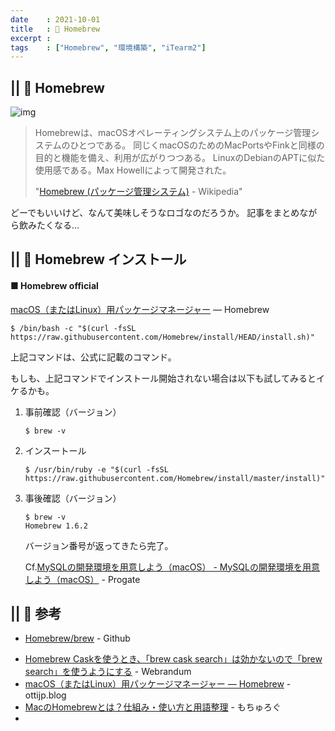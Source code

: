 ```yaml
---
date    : 2021-10-01
title   : 🍺 Homebrew
excerpt :
tags    : ["Homebrew", "環境構築", "iTearm2"]
---
```

## || 🍺 Homebrew
![img](https://brew.sh/assets/img/homebrew-social-card.png)
> Homebrewは、macOSオペレーティングシステム上のパッケージ管理システムのひとつである。
> 同じくmacOSのためのMacPortsやFinkと同様の目的と機能を備え、利用が広がりつつある。
> LinuxのDebianのAPTに似た使用感である。Max Howellによって開発された。
>
> "[Homebrew (パッケージ管理システム)](https://ja.wikipedia.org/wiki/Homebrew_(%E3%83%91%E3%83%83%E3%82%B1%E3%83%BC%E3%82%B8%E7%AE%A1%E7%90%86%E3%82%B7%E3%82%B9%E3%83%86%E3%83%A0)) - Wikipedia"

どーでもいいけど、なんて美味しそうなロゴなのだろうか。
記事をまとめながら飲みたくなる…

## || 🍺 Homebrew インストール

#### ■ Homebrew official
[macOS（またはLinux）用パッケージマネージャー](https://brew.sh/index_ja) — Homebrew
```SHELL
$ /bin/bash -c "$(curl -fsSL https://raw.githubusercontent.com/Homebrew/install/HEAD/install.sh)"
```
上記コマンドは、公式に記載のコマンド。

もしも、上記コマンドでインストール開始されない場合は以下も試してみるとイケるかも。

1. 事前確認（バージョン）
    ```shell
    $ brew -v
    ```
2. インスートール
    ```shell
    $ /usr/bin/ruby -e "$(curl -fsSL https://raw.githubusercontent.com/Homebrew/install/master/install)"
    ```
3. 事後確認（バージョン）
    ```shell
    $ brew -v
    Homebrew 1.6.2
    ```
    バージョン番号が返ってきたら完了。

    Cf.[MySQLの開発環境を用意しよう（macOS） - MySQLの開発環境を用意しよう（macOS）](https://prog-8.com/docs/mysql-env#document-page--2) - Progate


## || 🔗 参考
* [Homebrew/brew](https://github.com/Homebrew/brew) - Github
+ [Homebrew Caskを使うとき、「brew cask search」は効かないので「brew search」を使うようにする](https://webrandum.net/homebrew-cask-search/) - Webrandum
+ [macOS（またはLinux）用パッケージマネージャー — Homebrew](https://blog.ottijp.com/2020/05/23/homebrew/) - ottijp.blog
+ [MacのHomebrewとは？仕組み・使い方と用語整理](https://blog.mothule.com/mac/homebrew/mac-homebrew-basic) - もちゅろぐ
+ []()
